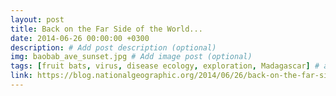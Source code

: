 ```yaml
---
layout: post
title: Back on the Far Side of the World...
date: 2014-06-26 00:00:00 +0300
description: # Add post description (optional)
img: baobab_ave_sunset.jpg # Add image post (optional)
tags: [fruit bats, virus, disease ecology, exploration, Madagascar] # add tag
link: https://blog.nationalgeographic.org/2014/06/26/back-on-the-far-side-of-the-world
---
```

